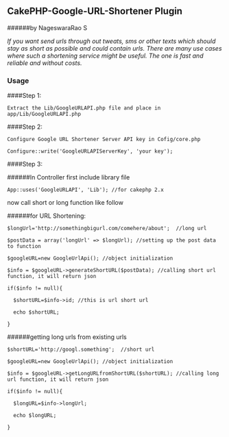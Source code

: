 ## CakePHP-Google-URL-Shortener Plugin 
######by NageswaraRao S

*If you want send urls through out tweats, sms or other texts which should stay as short as possible and could contain urls. There are many use cases where such a shortening service might be useful. The one is fast and reliable and without costs.*


### Usage

####Step 1:
```
Extract the Lib/GoogleURLAPI.php file and place in app/Lib/GoogleURLAPI.php

``` 

####Step 2:
```
Configure Google URL Shortener Server API key in Cofig/core.php

Configure::write('GoogleURLAPIServerKey', 'your key');

```
####Step 3:


######In Controller first include library file 
``` 
App::uses('GoogleURLAPI', 'Lib'); //for cakephp 2.x
```
now call short or long function like follow

######for URL Shortening:

```  
$longUrl='http://somethingbigurl.com/comehere/about';  //long url

$postData = array('longUrl' => $longUrl); //setting up the post data to function

$googleURL=new GoogleUrlApi(); //object initialization 

$info = $googleURL->generateShortURL($postData); //calling short url function, it will return json 

if($info != null){

  $shortURL=$info->id; //this is url short url
  
  echo $shortURL;
  
}  
```
######getting long urls from existing urls

```  
$shortURL='http://googl.something';  //short url 

$googleURL=new GoogleUrlApi(); //object initialization 

$info = $googleURL->getLongURLfromShortURL($shortURL); //calling long url function, it will return json 

if($info != null){

  $longURL=$info->longUrl;  
  
  echo $longURL;
  
}  
```




